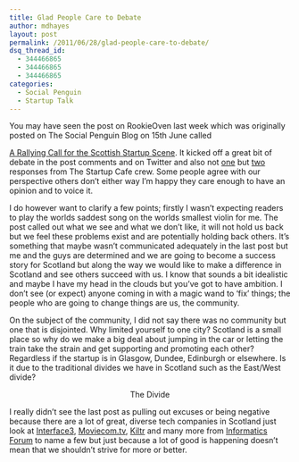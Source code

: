 ```yaml
---
title: Glad People Care to Debate
author: mdhayes
layout: post
permalink: /2011/06/28/glad-people-care-to-debate/
dsq_thread_id:
  - 344466865
  - 344466865
  - 344466865
categories:
  - Social Penguin
  - Startup Talk
---
```

<!-- p.p1 {margin: 0.0px 0.0px 0.0px 0.0px; font: 12.0px Helvetica} p.p2 {margin: 0.0px 0.0px 0.0px 0.0px; font: 12.0px Helvetica; min-height: 14.0px} span.s1 {letter-spacing: 0.0px} span.s2 {text-decoration: underline ; letter-spacing: 0.0px color: #0225a3} -->You may have seen the post on RookieOven last week which was originally posted on The Social Penguin Blog on 15th June called 

[A Rallying Call for the Scottish Startup Scene][1]. It kicked off a great bit of debate in the post comments and on Twitter and also not [one][2] but [two][3] responses from The Startup Cafe crew. Some people agree with our perspective others don’t either way I’m happy they care enough to have an opinion and to voice it.

I do however want to clarify a few points; firstly I wasn’t expecting readers to play the worlds saddest song on the worlds smallest violin for me. The post called out what we see and what we don’t like, it will not hold us back but we feel these problems exist and are potentially holding back others. It’s something that maybe wasn’t communicated adequately in the last post but me and the guys are determined and we are going to become a success story for Scotland but along the way we would like to make a difference in Scotland and see others succeed with us. I know that sounds a bit idealistic and maybe I have my head in the clouds but you’ve got to have ambition. I don’t see (or expect) anyone coming in with a magic wand to ‘fix’ things; the people who are going to change things are us, the community.

On the subject of the community, I did not say there was no community but one that is disjointed. Why limited yourself to one city? Scotland is a small place so why do we make a big deal about jumping in the car or letting the train take the strain and get supporting and promoting each other? Regardless if the startup is in Glasgow, Dundee, Edinburgh or elsewhere. Is it due to the traditional divides we have in Scotland such as the East/West divide?

<p style="text-align: center;">
</p>

<p style="text-align: center;">
  The Divide
</p>

I really didn’t see the last post as pulling out excuses or being negative because there are a lot of great, diverse tech companies in Scotland just look at [Interface3][4], [Moviecom.tv][5], [Kiltr][6] and many more from [Informatics Forum][7] to name a few but just because a lot of good is happening doesn’t mean that we shouldn’t strive for more or better.

 [1]: http://www.thesocialpenguinblog.com/2011/06/15/a-rallying-call-for-the-scottish-startup-scene/
 [2]: http://startupcafe.co.uk/2011/06/24/no-more-excuses/
 [3]: http://startupcafe.co.uk/2011/06/24/counterpointing-to-no-more-excuses/
 [4]: http://www.interface3.com/
 [5]: http://moviecom.tv/
 [6]: http://www.kiltr.com/
 [7]: http://www.ed.ac.uk/schools-departments/informatics/about/forum/